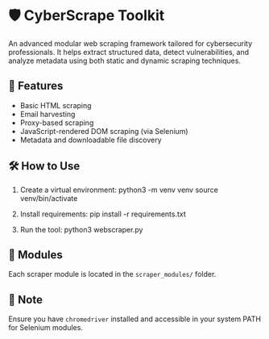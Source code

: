 # 🛡️ CyberScrape Toolkit

An advanced modular web scraping framework tailored for cybersecurity professionals. It helps extract structured data, detect vulnerabilities, and analyze metadata using both static and dynamic scraping techniques.

## 🚀 Features

- Basic HTML scraping
- Email harvesting
- Proxy-based scraping
- JavaScript-rendered DOM scraping (via Selenium)
- Metadata and downloadable file discovery

## 🛠️ How to Use

1. Create a virtual environment:
python3 -m venv venv
source venv/bin/activate

2. Install requirements:
pip install -r requirements.txt

3. Run the tool:
python3 webscraper.py

## 📂 Modules

Each scraper module is located in the `scraper_modules/` folder.

## 📌 Note

Ensure you have `chromedriver` installed and accessible in your system PATH for Selenium modules.